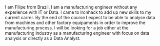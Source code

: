 I am Filipe from Brazil. I am a manufacturing engineer without any experience with IT or Data. I came to Ironhack to add up new skills to my current carrer. By the end of the course I expect to be able to analyse data from machines and other factory equipaments in order to improve the manufacturing process. I will be looking for a job either at the manufacturing industry as a manufacturing engineer with focus on data analysis or directly as a Data Analyst.
